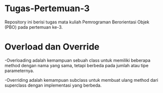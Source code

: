 # Tugas-Pertemuan-3
Repository ini berisi tugas mata kuliah Pemrograman Berorientasi Objek (PBO) pada pertemuan ke-3.
# Overload dan Override
-Overloading adalah kemampuan sebuah class untuk memiliki beberapa method dengan nama yang sama, tetapi berbeda pada jumlah atau tipe parameternya.

-Overriding adalah kemampuan subclass untuk membuat ulang method dari superclass dengan implementasi yang berbeda.

